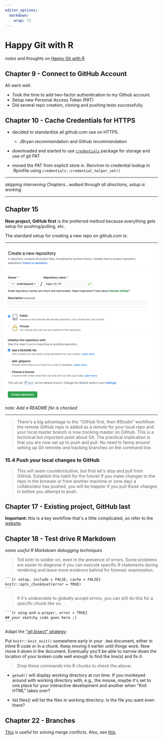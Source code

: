 ```yaml
---
editor_options: 
  markdown: 
    wrap: 72
---
```


# Happy Git with R

*notes* and thoughts on [Happy Git with R](https://happygitwithr.com)

## Chapter 9 - Connect to GitHub Account

All went well.

-   Took the time to add two-factor authentication to my Github account.
-   Setup new Personal Access Token (PAT)
-   Did several repo creation, cloning and pushing tests successfully.

## Chapter 10 - Cache Credentials for HTTPS

-   decided to standardize all github.com use on HTTPS.

    -   JBryan recommendation and Github recommendation

-   downloaded and started to use
    [`credentials`](https://docs.ropensci.org/credentials/) package for
    storage and use of git PAT

-   moved the PAT from explicit store in .Renviron to credential lookup
    in .Rprofile using `credentials::credential_helper_set()`

------------------------------------------------------------------------

*skipping intervening Chapters...walked through all directions, setup is
working*

------------------------------------------------------------------------

## Chapter 15

**New project, GitHub first** is the preferred method because everything
gets setup for pushing/pulling, etc.

The standard setup for creating a new repo on github.com is:

------------------------------------------------------------------------

<img src="images/github_first_screen_shot.png" width="800"/>

*note: Add a README file is checked*

------------------------------------------------------------------------

> There's a big advantage to the "GitHub first, then RStudio" workflow:
> the remote GitHub repo is added as a remote for your local repo and
> your local master branch is now tracking master on GitHub. This is a
> technical but important point about Git. The practical implication is
> that you are now set up to push and pull. No need to fanny around
> setting up Git remotes and tracking branches on the command line.

### 15.4 Push your local changes to GitHub

> This will seem counterintuitive, but first let's stop and pull from
> GitHub. Establish this habit for the future! If you make changes to
> the repo in the browser or from another machine or (one day) a
> collaborator has pushed, you will be happier if you pull those changes
> in before you attempt to push.

## Chapter 17 - Existing project, GitHub last

**Important:** this is a key workflow that's a little complicated, so
refer to the
[website](https://happygitwithr.com/existing-github-last.html).

## Chapter 18 - Test drive R Markdown

*some useful R Markdown debugging techniques*

> Tell knitr to soldier on, even in the presence of errors. Some
> problems are easier to diagnose if you can execute specific R
> statements during rendering and leave more evidence behind for
> forensic examination.


    ```{r setup, include = FALSE, cache = FALSE}
    knitr::opts_chunk$set(error = TRUE)
    ```

> If it's undesirable to globally accept errors, you can still do this
> for a specific chunk like so:


    ```{r wing-and-a-prayer, error = TRUE}
    ## your sketchy code goes here ;)
    ```

Adapt the ["git bisect" strategy](http://webchick.net/node/99):

Put `knitr::knit_exit()` somewhere early in your `.Rmd` document, either
in inline R code or in a chunk. Keep moving it earlier until things
work. Now move it down in the document. Eventually you'll be able to
narrow down the location of your broken code well enough to find the
line(s) and fix it.

> Drop these commands into R chunks to check the above:

-   `getwd()` will display working directory at run time. If you
    monkeyed around with working directory with, e.g., the mouse, maybe
    it's set to one place for your interactive development and another
    when "Knit HTML" takes over?

-   list.files() will list the files in working directory. Is the file
    you want even there?

## Chapter 22 - Branches

[This](https://happygitwithr.com/git-branches.html#dealing-with-conflicts)
is useful for solving merge conflicts. Also, see [this](https://happygitwithr.com/git-branches.html#dealing-with-conflicts}).


